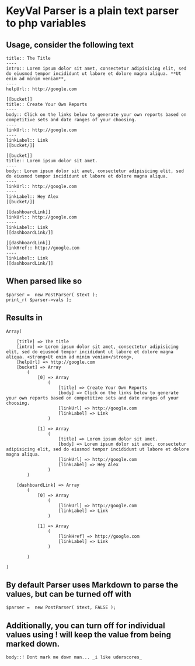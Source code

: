 
# KeyVal Parser is a plain text parser to php variables

## Usage, consider the following text

    title:: The Title
    ----
    intro:: Lorem ipsum dolor sit amet, consectetur adipisicing elit, sed do eiusmod tempor incididunt ut labore et dolore magna aliqua. **Ut enim ad minim veniam**,
    ----
    helpUrl:: http://google.com

    [[bucket]]
    title:: Create Your Own Reports
    ----
    body:: Click on the links below to generate your own reports based on competitive sets and date ranges of your choosing.
    ----
    linkUrl:: http://google.com
    ----
    linkLabel:: Link
    [[bucket/]]

    [[bucket]]
    title:: Lorem ipsum dolor sit amet.
    ----
    body:: Lorem ipsum dolor sit amet, consectetur adipisicing elit, sed do eiusmod tempor incididunt ut labore et dolore magna aliqua.
    ----
    linkUrl:: http://google.com
    ----
    linkLabel:: Hey Alex
    [[bucket/]]

    [[dashboardLink]]
    linkUrl:: http://google.com
    ----
    linkLabel:: Link
    [[dashboardLink/]]

    [[dashboardLink]]
    linkHref:: http://google.com
    ----
    linkLabel:: Link
    [[dashboardLink/]]


## When parsed like so

    $parser =  new PostParser( $text );
    print_r( $parser->vals );

## Results in

    Array(

        [title] => The title
        [intro] => Lorem ipsum dolor sit amet, consectetur adipisicing elit, sed do eiusmod tempor incididunt ut labore et dolore magna aliqua. <strong>Ut enim ad minim veniam</strong>,
        [helpUrl] => http://google.com
        [bucket] => Array
            (
                [0] => Array
                    (
                        [title] => Create Your Own Reports
                        [body] => Click on the links below to generate your own reports based on competitive sets and date ranges of your choosing.
                        [linkUrl] => http://google.com
                        [linkLabel] => Link
                    )

                [1] => Array
                    (
                        [title] => Lorem ipsum dolor sit amet.
                        [body] => Lorem ipsum dolor sit amet, consectetur adipisicing elit, sed do eiusmod tempor incididunt ut labore et dolore magna aliqua.
                        [linkUrl] => http://google.com
                        [linkLabel] => Hey Alex
                    )
            )

        [dashboardLink] => Array
            (
                [0] => Array
                    (
                        [linkUrl] => http://google.com
                        [linkLabel] => Link
                    )

                [1] => Array
                    (
                        [linkHref] => http://google.com
                        [linkLabel] => Link
                    )

            )

    )

## By default Parser uses Markdown to parse the values, but can be turned off with

    $parser =  new PostParser( $text, FALSE );

## Additionally, you can turn off for individual values using ! will keep the value from being marked down.

    body::! Dont mark me down man... _i like uderscores_

